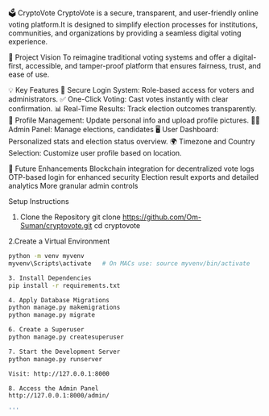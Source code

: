 🗳️ CryptoVote
CryptoVote is a secure, transparent, and user-friendly online voting platform.It is designed to simplify election processes for institutions, communities, and organizations by providing a seamless digital voting experience.

📌 Project Vision
To reimagine traditional voting systems and offer a digital-first, accessible, and tamper-proof platform that ensures fairness, trust, and ease of use.

💡 Key Features
🔐 Secure Login System: Role-based access for voters and administrators.
✅ One-Click Voting: Cast votes instantly with clear confirmation.
📊 Real-Time Results: Track election outcomes transparently.
🧾 Profile Management: Update personal info and upload profile pictures.
🧑‍💼 Admin Panel: Manage elections, candidates
🖥️ User Dashboard: Personalized stats and election status overview.
🌍 Timezone and Country Selection: Customize user profile based on location.

🚀 Future Enhancements
Blockchain integration for decentralized vote logs
OTP-based login for enhanced security
Election result exports and detailed analytics
More granular admin controls

Setup Instructions

1. Clone the Repository
git clone https://github.com/Om-Suman/cryptovote.git
cd cryptovote

2.Create a Virtual Environment
```bash
python -m venv myvenv
myvenv\Scripts\activate   # On MACs use: source myvenv/bin/activate  

3. Install Dependencies
pip install -r requirements.txt

4. Apply Database Migrations
python manage.py makemigrations
python manage.py migrate

6. Create a Superuser
python manage.py createsuperuser

7. Start the Development Server
python manage.py runserver

Visit: http://127.0.0.1:8000

8. Access the Admin Panel
http://127.0.0.1:8000/admin/

'''



